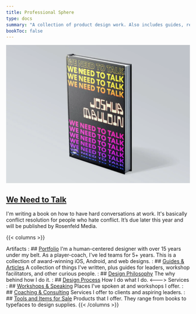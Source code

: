 ```yaml
---
title: Professional Sphere
type: docs
summary: "A collection of product design work. Also includes guides, research, and articles for those in technology."
bookToc: false
---
```


<article class="markdown book-post feature-block">
	<a href="/we-need-to-talk">
		<img src="book.webp">
		<div class="feature-right">
		<h2 class="post-title">
		We Need to Talk
		</h2>
	</a>
    	<p class="post-summary">I'm writing a book on how to have hard conversations at work. It's basically conflict resolution for people who hate conflict. It’s due later this year and will be published by Rosenfeld Media.</p>
    </div>
</article>

{{< columns >}}

Artifacts
: ## [Portfolio](/portfolio)
	I'm a human-centered designer with over 15 years under my belt. As a player-coach, I've led teams for 5+ years. This is a collection of award-winning iOS, Android, and web designs.
: ## [Guides & Articles](/docs)
	A collection of things I've written, plus guides for leaders, workshop facilitators, and other curious people.
: ## [Design Philosophy](/design-philosophy)
	The why behind how I do it.
: ## [Design Process](/design-process)
	How I do what I do.
<--->
Services
: ## [Workshops & Speaking](/workshops)
	Places I've spoken at and workshops I offer.
: ## [Coaching & Consulting](/coaching)
	Services I offer to clients and aspiring leaders.
: ## [Tools and Items for Sale](/tools)
	Products that I offer. They range from books to typefaces to design supplies.
{{< /columns >}}

